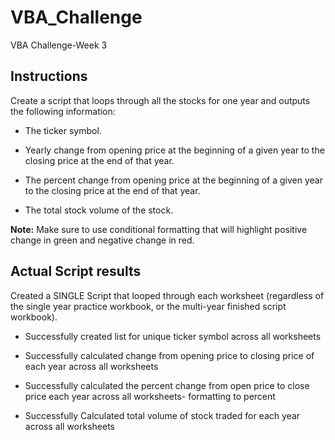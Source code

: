 # VBA_Challenge
VBA Challenge-Week 3
## Instructions

Create a script that loops through all the stocks for one year and outputs the following information:

  * The ticker symbol.

  * Yearly change from opening price at the beginning of a given year to the closing price at the end of that year.

  * The percent change from opening price at the beginning of a given year to the closing price at the end of that year.

  * The total stock volume of the stock.

**Note:** Make sure to use conditional formatting that will highlight positive change in green and negative change in red.


## Actual Script results

Created a SINGLE Script that looped through each worksheet (regardless of the single year practice workbook, or the multi-year finished script workbook). 
  <ul><li>Successfully created list for unique ticker symbol across all worksheets</li></ul>
  <ul><li>Successfully calculated change from opening price to closing price of each year across all worksheets</li></ul>
  <ul><li>Successfully calculated the percent change from open price to close price each year across all worksheets- formatting to percent</li></ul>
  <ul><li>Successfully Calculated total volume of stock traded for each year across all worksheets</li></ul>
